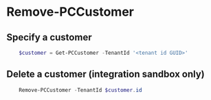 # Remove-PCCustomer #

## Specify a customer ##

```powershell
    $customer = Get-PCCustomer -TenantId '<tenant id GUID>'
```

## Delete a customer (integration sandbox only) ##

```powershell
    Remove-PCCustomer -TenantId $customer.id
```
